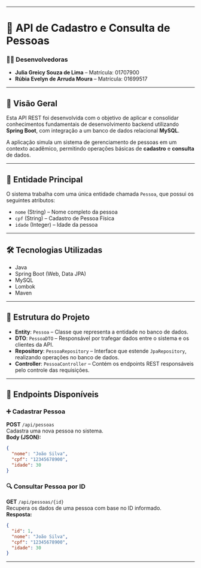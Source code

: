 
---

# 📘 API de Cadastro e Consulta de Pessoas

### 👩‍💻 Desenvolvedoras
- **Julia Greicy Souza de Lima** – Matrícula: 01707900  
- **Rúbia Evelyn de Arruda Moura** – Matrícula: 01699517  

---

## 📄 Visão Geral

Esta API REST foi desenvolvida com o objetivo de aplicar e consolidar conhecimentos fundamentais de desenvolvimento backend utilizando **Spring Boot**, com integração a um banco de dados relacional **MySQL**.

A aplicação simula um sistema de gerenciamento de pessoas em um contexto acadêmico, permitindo operações básicas de **cadastro** e **consulta** de dados.

---

## 🧾 Entidade Principal

O sistema trabalha com uma única entidade chamada `Pessoa`, que possui os seguintes atributos:

- `nome` (String) – Nome completo da pessoa  
- `cpf` (String) – Cadastro de Pessoa Física  
- `idade` (Integer) – Idade da pessoa  

---

## 🛠️ Tecnologias Utilizadas

- Java  
- Spring Boot (Web, Data JPA)  
- MySQL  
- Lombok  
- Maven  

---

## 📁 Estrutura do Projeto

- **Entity**: `Pessoa` – Classe que representa a entidade no banco de dados.  
- **DTO**: `PessoaDTO` – Responsável por trafegar dados entre o sistema e os clientes da API.  
- **Repository**: `PessoaRepository` – Interface que estende `JpaRepository`, realizando operações no banco de dados.  
- **Controller**: `PessoaController` – Contém os endpoints REST responsáveis pelo controle das requisições.

---

## 🔗 Endpoints Disponíveis

### ➕ Cadastrar Pessoa
**POST** `/api/pessoas`  
Cadastra uma nova pessoa no sistema.  
**Body (JSON):**
```json
{
  "nome": "João Silva",
  "cpf": "12345678900",
  "idade": 30
}
```

### 🔍 Consultar Pessoa por ID
**GET** `/api/pessoas/{id}`  
Recupera os dados de uma pessoa com base no ID informado.  
**Resposta:**
```json
{
  "id": 1,
  "nome": "João Silva",
  "cpf": "12345678900",
  "idade": 30
}
```

---


